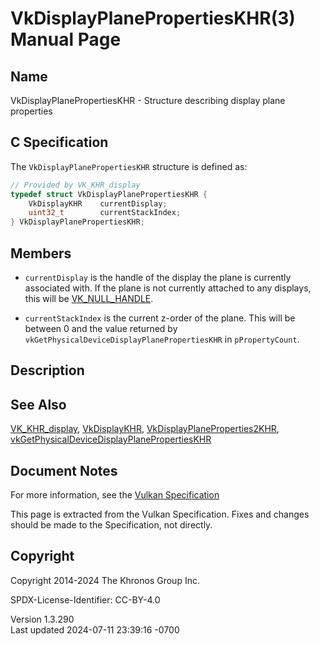 # VkDisplayPlanePropertiesKHR(3) Manual Page

## Name

VkDisplayPlanePropertiesKHR - Structure describing display plane
properties



## <a href="#_c_specification" class="anchor"></a>C Specification

The `VkDisplayPlanePropertiesKHR` structure is defined as:

``` c
// Provided by VK_KHR_display
typedef struct VkDisplayPlanePropertiesKHR {
    VkDisplayKHR    currentDisplay;
    uint32_t        currentStackIndex;
} VkDisplayPlanePropertiesKHR;
```

## <a href="#_members" class="anchor"></a>Members

- `currentDisplay` is the handle of the display the plane is currently
  associated with. If the plane is not currently attached to any
  displays, this will be [VK_NULL_HANDLE](https://registry.khronos.org/vulkan/specs/1.3-extensions/man/html/VK_NULL_HANDLE.html).

- `currentStackIndex` is the current z-order of the plane. This will be
  between 0 and the value returned by
  `vkGetPhysicalDeviceDisplayPlanePropertiesKHR` in `pPropertyCount`.

## <a href="#_description" class="anchor"></a>Description

## <a href="#_see_also" class="anchor"></a>See Also

[VK_KHR_display](https://registry.khronos.org/vulkan/specs/1.3-extensions/man/html/VK_KHR_display.html),
[VkDisplayKHR](https://registry.khronos.org/vulkan/specs/1.3-extensions/man/html/VkDisplayKHR.html),
[VkDisplayPlaneProperties2KHR](https://registry.khronos.org/vulkan/specs/1.3-extensions/man/html/VkDisplayPlaneProperties2KHR.html),
[vkGetPhysicalDeviceDisplayPlanePropertiesKHR](https://registry.khronos.org/vulkan/specs/1.3-extensions/man/html/vkGetPhysicalDeviceDisplayPlanePropertiesKHR.html)

## <a href="#_document_notes" class="anchor"></a>Document Notes

For more information, see the <a
href="https://registry.khronos.org/vulkan/specs/1.3-extensions/html/vkspec.html#VkDisplayPlanePropertiesKHR"
target="_blank" rel="noopener">Vulkan Specification</a>

This page is extracted from the Vulkan Specification. Fixes and changes
should be made to the Specification, not directly.

## <a href="#_copyright" class="anchor"></a>Copyright

Copyright 2014-2024 The Khronos Group Inc.

SPDX-License-Identifier: CC-BY-4.0

Version 1.3.290  
Last updated 2024-07-11 23:39:16 -0700
